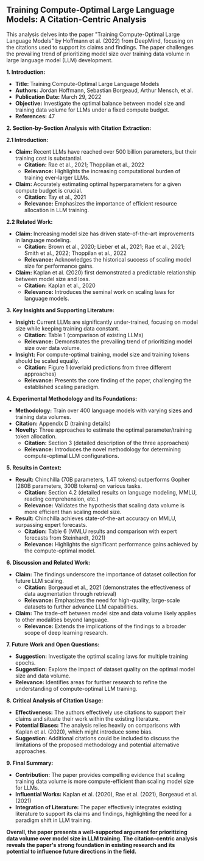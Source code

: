 ## Training Compute-Optimal Large Language Models: A Citation-Centric Analysis

This analysis delves into the paper "Training Compute-Optimal Large Language Models" by Hoffmann et al. (2022) from DeepMind, focusing on the citations used to support its claims and findings. The paper challenges the prevailing trend of prioritizing model size over training data volume in large language model (LLM) development.

**1. Introduction:**

- **Title:** Training Compute-Optimal Large Language Models
- **Authors:** Jordan Hoffmann, Sebastian Borgeaud, Arthur Mensch, et al.
- **Publication Date:** March 29, 2022
- **Objective:** Investigate the optimal balance between model size and training data volume for LLMs under a fixed compute budget.
- **References:** 47

**2. Section-by-Section Analysis with Citation Extraction:**

**2.1 Introduction:**

- **Claim:** Recent LLMs have reached over 500 billion parameters, but their training cost is substantial.
    - **Citation:** Rae et al., 2021; Thoppilan et al., 2022
    - **Relevance:** Highlights the increasing computational burden of training ever-larger LLMs.
- **Claim:** Accurately estimating optimal hyperparameters for a given compute budget is crucial.
    - **Citation:** Tay et al., 2021
    - **Relevance:** Emphasizes the importance of efficient resource allocation in LLM training.

**2.2 Related Work:**

- **Claim:** Increasing model size has driven state-of-the-art improvements in language modeling.
    - **Citation:** Brown et al., 2020; Lieber et al., 2021; Rae et al., 2021; Smith et al., 2022; Thoppilan et al., 2022
    - **Relevance:** Acknowledges the historical success of scaling model size for performance gains.
- **Claim:** Kaplan et al. (2020) first demonstrated a predictable relationship between model size and loss.
    - **Citation:** Kaplan et al., 2020
    - **Relevance:** Introduces the seminal work on scaling laws for language models.

**3. Key Insights and Supporting Literature:**

- **Insight:** Current LLMs are significantly under-trained, focusing on model size while keeping training data constant.
    - **Citation:** Table 1 (comparison of existing LLMs)
    - **Relevance:** Demonstrates the prevailing trend of prioritizing model size over data volume.
- **Insight:** For compute-optimal training, model size and training tokens should be scaled equally.
    - **Citation:** Figure 1 (overlaid predictions from three different approaches)
    - **Relevance:** Presents the core finding of the paper, challenging the established scaling paradigm.

**4. Experimental Methodology and Its Foundations:**

- **Methodology:** Train over 400 language models with varying sizes and training data volumes.
- **Citation:** Appendix D (training details)
- **Novelty:** Three approaches to estimate the optimal parameter/training token allocation.
    - **Citation:** Section 3 (detailed description of the three approaches)
    - **Relevance:** Introduces the novel methodology for determining compute-optimal LLM configurations.

**5. Results in Context:**

- **Result:** Chinchilla (70B parameters, 1.4T tokens) outperforms Gopher (280B parameters, 300B tokens) on various tasks.
    - **Citation:** Section 4.2 (detailed results on language modeling, MMLU, reading comprehension, etc.)
    - **Relevance:** Validates the hypothesis that scaling data volume is more efficient than scaling model size.
- **Result:** Chinchilla achieves state-of-the-art accuracy on MMLU, surpassing expert forecasts.
    - **Citation:** Table 6 (MMLU results and comparison with expert forecasts from Steinhardt, 2021)
    - **Relevance:** Highlights the significant performance gains achieved by the compute-optimal model.

**6. Discussion and Related Work:**

- **Claim:** The findings underscore the importance of dataset collection for future LLM scaling.
    - **Citation:** Borgeaud et al., 2021 (demonstrates the effectiveness of data augmentation through retrieval)
    - **Relevance:** Emphasizes the need for high-quality, large-scale datasets to further advance LLM capabilities.
- **Claim:** The trade-off between model size and data volume likely applies to other modalities beyond language.
    - **Relevance:** Extends the implications of the findings to a broader scope of deep learning research.

**7. Future Work and Open Questions:**

- **Suggestion:** Investigate the optimal scaling laws for multiple training epochs.
- **Suggestion:** Explore the impact of dataset quality on the optimal model size and data volume.
- **Relevance:** Identifies areas for further research to refine the understanding of compute-optimal LLM training.

**8. Critical Analysis of Citation Usage:**

- **Effectiveness:** The authors effectively use citations to support their claims and situate their work within the existing literature.
- **Potential Biases:** The analysis relies heavily on comparisons with Kaplan et al. (2020), which might introduce some bias.
- **Suggestion:** Additional citations could be included to discuss the limitations of the proposed methodology and potential alternative approaches.

**9. Final Summary:**

- **Contribution:** The paper provides compelling evidence that scaling training data volume is more compute-efficient than scaling model size for LLMs.
- **Influential Works:** Kaplan et al. (2020), Rae et al. (2021), Borgeaud et al. (2021)
- **Integration of Literature:** The paper effectively integrates existing literature to support its claims and findings, highlighting the need for a paradigm shift in LLM training.

**Overall, the paper presents a well-supported argument for prioritizing data volume over model size in LLM training. The citation-centric analysis reveals the paper's strong foundation in existing research and its potential to influence future directions in the field.** 
